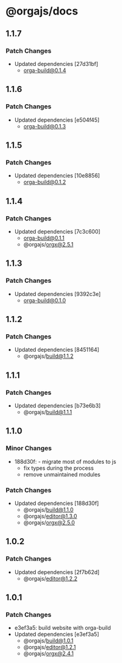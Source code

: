 # @orgajs/docs

## 1.1.7

### Patch Changes

- Updated dependencies [27d31bf]
  - orga-build@0.1.4

## 1.1.6

### Patch Changes

- Updated dependencies [e504f45]
  - orga-build@0.1.3

## 1.1.5

### Patch Changes

- Updated dependencies [10e8856]
  - orga-build@0.1.2

## 1.1.4

### Patch Changes

- Updated dependencies [7c3c600]
  - orga-build@0.1.1
  - @orgajs/orgx@2.5.1

## 1.1.3

### Patch Changes

- Updated dependencies [9392c3e]
  - orga-build@0.1.0

## 1.1.2

### Patch Changes

- Updated dependencies [8451164]
  - @orgajs/build@1.1.2

## 1.1.1

### Patch Changes

- Updated dependencies [b73e6b3]
  - @orgajs/build@1.1.1

## 1.1.0

### Minor Changes

- 188d30f: - migrate most of modules to js
  - fix types during the process
  - remove unmaintained modules

### Patch Changes

- Updated dependencies [188d30f]
  - @orgajs/build@1.1.0
  - @orgajs/editor@1.3.0
  - @orgajs/orgx@2.5.0

## 1.0.2

### Patch Changes

- Updated dependencies [2f7b62d]
  - @orgajs/editor@1.2.2

## 1.0.1

### Patch Changes

- e3ef3a5: build website with orga-build
- Updated dependencies [e3ef3a5]
  - @orgajs/build@1.0.1
  - @orgajs/editor@1.2.1
  - @orgajs/orgx@2.4.1
